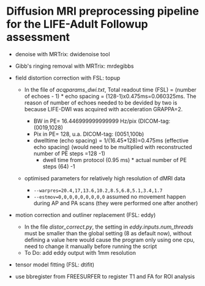 # Diffusion MRI preprocessing pipeline for the LIFE-Adult Followup assessment

+ denoise with MRTrix: dwidenoise tool

+ Gibb's ringing removal with MRTrix: mrdegibbs

+ field distortion correction with FSL: topup

	- In the file of *acqparams_dwi.txt*, Total readout time (FSL) = (number of echoes - 1) * echo spacing = (128-1)x0.475ms=0.060325ms. The reason of number of echoes needed to be devided by two is because LIFE-DWI was acquired with acceleration GRAPPA=2.
		- BW in PE= 16.446999999999999 Hz/pix (DICOM-tag: (0019,1028)
		- Pix in PE= 128, u.a. DICOM-tag: (0051,100b)
		- dwelltime (echo spacing) = 1/(16.45*128)=0.475ms (effective echo spacing) (would need to be multiplied with reconstructed number of PE steps =128 -1)
	        - dwell time from protocol (0.95 ms) * actual number of PE steps (64) -1

	- optimised parameters for relatively high resolution of dMRI data
		- `--warpres=20.4,17,13.6,10.2,8.5,6.8,5.1,3.4,1.7`
		- `--estmov=0,0,0,0,0,0,0,0,0` assumed no movement happen during AP and PA scans (they were performed one after another)

+ motion correction and outliner replacement (FSL: eddy)
	- In the file *distor_correct.py*, the setting in *eddy.inputs.num_threads* must be smaller than the global setting (8 as default now), without defining a value here would cause the program only using one cpu, need to change it manually before running the script
	- To Do: add eddy output with 1mm resolution

+ tensor model fitting (FSL: dtifit)

+ use bbregister from FREESURFER to register T1 and FA for ROI analysis
